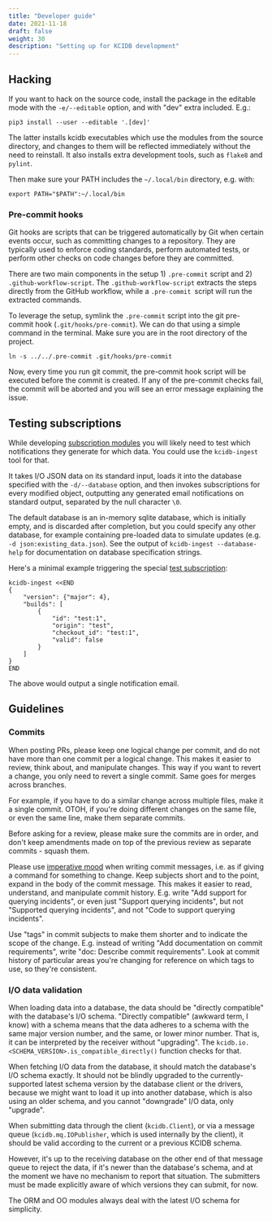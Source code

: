 ```yaml
---
title: "Developer guide"
date: 2021-11-18
draft: false
weight: 30
description: "Setting up for KCIDB development"
---
```

Hacking
-------

If you want to hack on the source code, install the package in the editable
mode with the `-e/--editable` option, and with "dev" extra included. E.g.:

    pip3 install --user --editable '.[dev]'

The latter installs kcidb executables which use the modules from the source
directory, and changes to them will be reflected immediately without the need
to reinstall. It also installs extra development tools, such as `flake8` and
`pylint`.

Then make sure your PATH includes the `~/.local/bin` directory, e.g. with:

    export PATH="$PATH":~/.local/bin

### Pre-commit hooks

Git hooks are scripts that can be triggered automatically by Git when
certain events occur, such as committing changes to a repository.
They are typically used to enforce coding standards, perform automated
tests, or perform other checks on code changes before they are committed.

There are two main components in the setup 1) `.pre-commit` script and
2) `.github-workflow-script`. The `.github-workflow-script` extracts the
steps directly from the GitHub workflow, while a `.pre-commit `script will
run the extracted commands.

To leverage the setup, symlink the `.pre-commit` script into the git
pre-commit hook (`.git/hooks/pre-commit`). We can do that using a
simple command in the terminal. Make sure you are in the root
directory of the project.

    ln -s ../../.pre-commit .git/hooks/pre-commit

Now, every time you run git commit, the pre-commit hook script will be
executed before the commit is created. If any of the pre-commit checks
fail, the commit will be aborted and you will see an error message
explaining the issue.

Testing subscriptions
---------------------

While developing [subscription modules][subscriptions] you will likely need to
test which notifications they generate for which data. You could use the
`kcidb-ingest` tool for that.

It takes I/O JSON data on its standard input, loads it into the database
specified with the `-d/--database` option, and then invokes subscriptions for
every modified object, outputting any generated email notifications on
standard output, separated by the null character `\0`.

The default database is an in-memory sqlite database, which is initially
empty, and is discarded after completion, but you could specify any other
database, for example containing pre-loaded data to simulate updates (e.g. `-d
json:existing_data.json`). See the output of `kcidb-ingest --database-help`
for documentation on database specification strings.

Here's a minimal example triggering the special [test
subscription][test_subscription]:

    kcidb-ingest <<END
    {
        "version": {"major": 4},
        "builds": [
            {
                "id": "test:1",
                "origin": "test",
                "checkout_id": "test:1",
                "valid": false
            }
        ]
    }
    END

The above would output a single notification email.

[subscriptions]: https://github.com/kernelci/kcidb/tree/main/kcidb/monitor/subscriptions
[test_subscription]: https://github.com/kernelci/kcidb/blob/main/kcidb/monitor/subscriptions/test.py

Guidelines
----------

### Commits

When posting PRs, please keep one logical change per commit, and do not have
more than one commit per a logical change. This makes it easier to review,
think about, and manipulate changes. This way if you want to revert a change,
you only need to revert a single commit. Same goes for merges across branches.

For example, if you have to do a similar change across multiple files, make it
a single commit. OTOH, if you're doing different changes on the same file, or
even the same line, make them separate commits.

Before asking for a review, please make sure the commits are in order, and
don't keep amendments made on top of the previous review as separate commits -
squash them.

Please use [imperative mood](https://en.wikipedia.org/wiki/Imperative_mood)
when writing commit messages, i.e. as if giving a command for something to
change. Keep subjects short and to the point, expand in the body of the commit
message. This makes it easier to read, understand, and manipulate commit
history. E.g. write "Add support for querying incidents", or even just
"Support querying incidents", but not "Supported querying incidents", and not
"Code to support querying incidents".

Use "tags" in commit subjects to make them shorter and to indicate the scope
of the change. E.g. instead of writing "Add documentation on commit
requirements", write "doc: Describe commit requirements". Look at commit
history of particular areas you're changing for reference on which tags to
use, so they're consistent.

### I/O data validation

When loading data into a database, the data should be "directly compatible"
with the database's I/O schema. "Directly compatible" (awkward term, I know)
with a schema means that the data adheres to a schema with the same major
version number, and the same, or lower minor number. That is, it can be
interpreted by the receiver without "upgrading". The
`kcidb.io.<SCHEMA_VERSION>.is_compatible_directly()` function checks for that.

When fetching I/O data from the database, it should match the database's
I/O schema exactly. It should not be blindly upgraded to the
currently-supported latest schema version by the database client or the
drivers, because we might want to load it up into another database, which is
also using an older schema, and you cannot "downgrade" I/O data, only "upgrade".

When submitting data through the client (`kcidb.Client`), or via a message
queue (`kcidb.mq.IOPublisher`, which is used internally by the client), it
should be valid according to the current or a previous KCIDB schema.

However, it's up to the receiving database on the other end of that message
queue to reject the data, if it's newer than the database's schema, and at the
moment we have no mechanism to report that situation. The submitters must be
made explicitly aware of which versions they can submit, for now.

The ORM and OO modules always deal with the latest I/O schema for simplicity.
